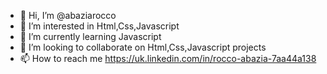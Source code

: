 - 👋 Hi, I’m @abaziarocco
- 👀 I’m interested in Html,Css,Javascript
- 🌱 I’m currently learning Javascript
- 💞️ I’m looking to collaborate on Html,Css,Javascript projects
- 📫 How to reach me https://uk.linkedin.com/in/rocco-abazia-7aa44a138

<!---
abaziarocco/abaziarocco is a ✨ special ✨ repository because its `README.md` (this file) appears on your GitHub profile.
You can click the Preview link to take a look at your changes.
--->
